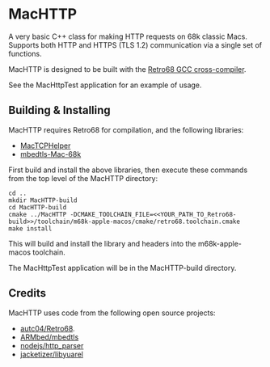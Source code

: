 # MacHTTP
A very basic C++ class for making HTTP requests on 68k classic Macs. Supports both HTTP and HTTPS (TLS 1.2) 
communication via a single set of functions.

MacHTTP is designed to be built with the [Retro68 GCC cross-compiler](https://github.com/autc04/Retro68).

See the MacHttpTest application for an example of usage.

## Building & Installing
MacHTTP requires Retro68 for compilation, and the following libraries:

* [MacTCPHelper](https://github.com/antscode/MacTCPHelper)
* [mbedtls-Mac-68k](https://github.com/antscode/mbedtls-Mac-68k)

First build and install the above libraries, then execute these commands from the top level of the MacHTTP directory:

    cd ..
    mkdir MacHTTP-build
    cd MacHTTP-build
    cmake ../MacHTTP -DCMAKE_TOOLCHAIN_FILE=<<YOUR_PATH_TO_Retro68-build>>/toolchain/m68k-apple-macos/cmake/retro68.toolchain.cmake
    make install

This will build and install the library and headers into the m68k-apple-macos toolchain.

The MacHttpTest application will be in the MacHTTP-build directory.

## Credits
MacHTTP uses code from the following open source projects:

* [autc04/Retro68](https://github.com/autc04/Retro68).
* [ARMbed/mbedtls](https://github.com/ARMmbed/mbedtls)
* [nodejs/http_parser](https://github.com/nodejs/http-parser)
* [jacketizer/libyuarel](https://github.com/jacketizer/libyuarel)